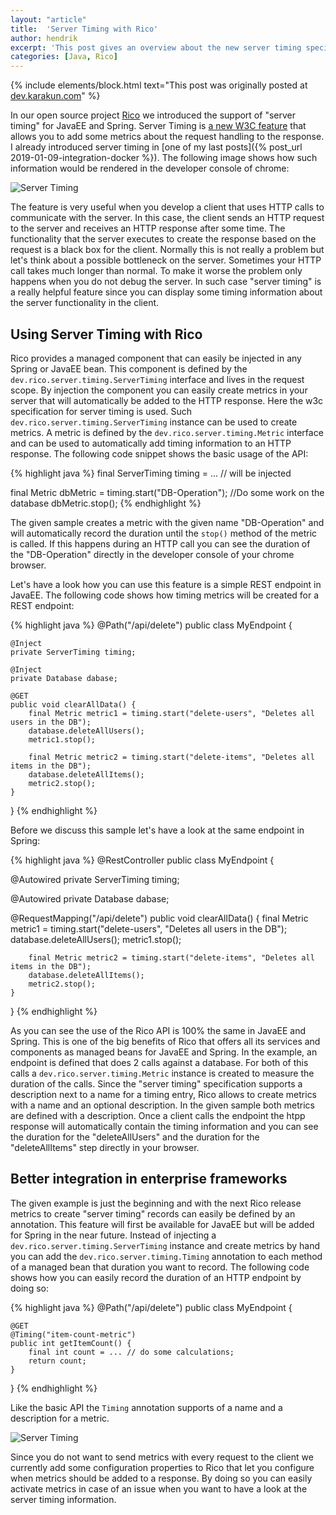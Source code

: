 ```yaml
---
layout: "article"
title:  'Server Timing with Rico'
author: hendrik
excerpt: 'This post gives an overview about the new server timing specification of the w3c and how server timing can be used in any enterprise Java server by using Rico.'
categories: [Java, Rico]
---
```

{% include elements/block.html text="This post was originally posted at [dev.karakun.com](https://dev.karakun.com)" %}

In our open source project [Rico](https://github.com/rico-projects/rico) we introduced the support of "server timing" for JavaEE and Spring. Server Timing is [a new W3C feature](https://www.w3.org/TR/server-timing/) that allows you to add some metrics about the request handling to the response. I already introduced server timing in [one of my last posts]({% post_url 2019-01-09-integration-docker %}). The following image shows how such information would be rendered in the developer console of chrome:

![Server Timing](/assets/posts/2019-01-15-rico-server-timing/server-timing.png)

The feature is very useful when you develop a client that uses HTTP calls to communicate with the server. In this case, the client sends an HTTP request to the server and receives an HTTP response after some time. The functionality that the server executes to create the response based on the request is a black box for the client. Normally this is not really a problem but let's think about a possible bottleneck on the server. Sometimes your HTTP call takes much longer than normal. To make it worse the problem only happens when you do not debug the server. In such case "server timing" is a really helpful feature since you can display some timing information about the server functionality in the client.

## Using Server Timing with Rico

Rico provides a managed component that can easily be injected in any Spring or JavaEE bean. This component is defined by the `dev.rico.server.timing.ServerTiming` interface and lives in the request scope. By injection the component you can easily create metrics in your server that will automatically be added to the HTTP response. Here the w3c specification for server timing is used. Such `dev.rico.server.timing.ServerTiming` instance can be used to create metrics. A metric is defined by the `dev.rico.server.timing.Metric` interface and can be used to automatically add timing information to an HTTP response. The following code snippet shows the basic usage of the API:

{% highlight java %}
final ServerTiming timing = ... // will be injected

final Metric dbMetric = timing.start("DB-Operation");
//Do some work on the database
dbMetric.stop();
{% endhighlight %}

The given sample creates a metric with the given name "DB-Operation" and will automatically record the duration until the `stop()` method of the metric is called. If this happens during an HTTP call you can see the duration of the "DB-Operation" directly in the developer console of your chrome browser.

Let's have a look how you can use this feature is a simple REST endpoint in JavaEE. The following code shows how timing metrics will be created for a REST endpoint:

{% highlight java %}
@Path("/api/delete")
public class MyEndpoint {

    @Inject
    private ServerTiming timing;

    @Inject
    private Database dabase;

    @GET
    public void clearAllData() {
        final Metric metric1 = timing.start("delete-users", "Deletes all users in the DB");
        database.deleteAllUsers();
        metric1.stop();

        final Metric metric2 = timing.start("delete-items", "Deletes all items in the DB");
        database.deleteAllItems();
        metric2.stop();
    }
}
{% endhighlight %}

Before we discuss this sample let's have a look at the same endpoint in Spring:

{% highlight java %}
@RestController
public class MyEndpoint {

  @Autowired
  private ServerTiming timing;

  @Autowired
  private Database dabase;

  @RequestMapping("/api/delete")
  public void clearAllData() {
        final Metric metric1 = timing.start("delete-users", "Deletes all users in the DB");
        database.deleteAllUsers();
        metric1.stop();

        final Metric metric2 = timing.start("delete-items", "Deletes all items in the DB");
        database.deleteAllItems();
        metric2.stop();
    }
}
{% endhighlight %}

As you can see the use of the Rico API is 100% the same in JavaEE and Spring. This is one of the big benefits of Rico that offers all its services and components as managed beans for JavaEE and Spring. In the example, an endpoint is defined that does 2 calls against a database. For both of this calls a `dev.rico.server.timing.Metric` instance is created to measure the duration of the calls. Since the "server timing" specification supports a description next to a name for a timing entry, Rico allows to create metrics with a name and an optional description. In the given sample both metrics are defined with a description. Once a client calls the endpoint the htpp response will automatically contain the timing information and you can see the duration for the "deleteAllUsers" and the duration for the "deleteAllItems" step directly in your browser.

## Better integration in enterprise frameworks

The given example is just the beginning and with the next Rico release metrics to create "server timing" records can easily be defined by an annotation. This feature will first be available for JavaEE but will be added for Spring in the near future. Instead of injecting a `dev.rico.server.timing.ServerTiming` instance and create metrics by hand you can add the `dev.rico.server.timing.Timing` annotation to each method of a managed bean that duration you want to record. The following code shows how you can easily record the duration of an HTTP endpoint by doing so:

{% highlight java %}
@Path("/api/delete")
public class MyEndpoint {

    @GET
    @Timing("item-count-metric")
    public int getItemCount() {
        final int count = ... // do some calculations;
        return count;
    }
}
{% endhighlight %}

Like the basic API the `Timing` annotation supports of a name and a description for a metric.

![Server Timing](/assets/posts/2019-01-15-rico-server-timing/timing-request.png)

Since you do not want to send metrics with every request to the client we currently add some configuration properties to Rico that let you configure when metrics should be added to a response. By doing so you can easily activate metrics in case of an issue when you want to have a look at the server timing information.